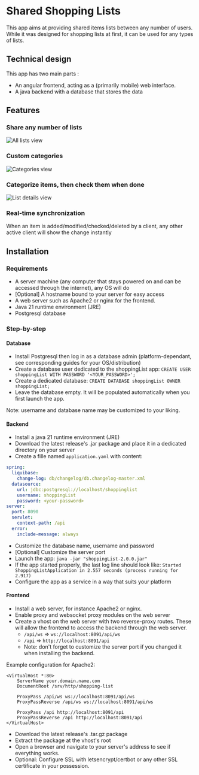 # Shared Shopping Lists
This app aims at providing shared items lists between any number of users.
While it was designed for shopping lists at first, it can be used for any types of lists.

## Technical design
This app has two main parts :
* An angular frontend, acting as a (primarily mobile) web interface.
* A java backend with a database that stores the data

## Features
### Share any number of lists
![All lists view](screenshots/list_view.jpg)

### Custom categories
![Categories view](screenshots/categories.jpg)

### Categorize items, then check them when done
![List details view](screenshots/list_details.jpg)

### Real-time synchronization
When an item is added/modified/checked/deleted by a client, any other active client will show the change instantly

## Installation
### Requirements
* A server machine (any computer that stays powered on and can be accessed through the internet), any OS will do
* [Optional] A hostname bound to your server for easy access
* A web server such as Apache2 or nginx for the frontend.
* Java 21 runtime environment (JRE)
* Postgresql database

### Step-by-step
#### Database
* Install Postgresql then log in as a database admin (platform-dependant, see corresponding guides for your OS/distribution)
* Create a database user dedicated to the shoppingList app: `CREATE USER shoppingList WITH PASSWORD '<YOUR_PASSWORD>';`
* Create a dedicated database: `CREATE DATABASE shoppingList OWNER shoppingList;`
* Leave the database empty. It will be populated automatically when you first launch the app.

Note: username and database name may be customized to your liking.
#### Backend
* Install a java 21 runtime environment (JRE)
* Download the latest release's .jar package and place it in a dedicated directory on your server
* Create a fille named `application.yaml` with content:
```yaml
spring:
  liquibase:
    change-log: db/changelog/db.changelog-master.xml
  datasource:
    url: jdbc:postgresql://localhost/shoppinglist
    username: shoppingList
    password: <your-password>
server:
  port: 8090
  servlet:
    context-path: /api
  error:
    include-message: always
```
* Customize the database name, username and password
* [Optional] Customize the server port
* Launch the app: `java -jar "shoppingList-2.0.0.jar"`
* If the app started properly, the last log line should look like: `Started ShoppingListApplication in 2.557 seconds (process running for 2.917)`
* Configure the app as a service in a way that suits your platform

#### Frontend
* Install a web server, for instance Apache2 or nginx.
* Enable proxy and websocket proxy modules on the web server
* Create a vhost on the web server with two reverse-proxy routes. These will allow the frontend to access the backend through the web server.
  * `/api/ws` => `ws://localhost:8091/api/ws`
  * `/api` => `http://localhost:8091/api`
  * Note: don't forget to customize the server port if you changed it when installing the backend.

Example configuration for Apache2:
```
<VirtualHost *:80>
    ServerName your.domain.name.com
    DocumentRoot /srv/http/shopping-list
    
    ProxyPass /api/ws ws://localhost:8091/api/ws
    ProxyPassReverse /api/ws ws://localhost:8091/api/ws
    
    ProxyPass /api http://localhost:8091/api
    ProxyPassReverse /api http://localhost:8091/api
</VirtualHost>
```
* Download the latest release's .tar.gz package
* Extract the package at the vhost's root
* Open a browser and navigate to your server's address to see if everything works.
* Optional: Configure SSL with letsencrypt/certbot or any other SSL certificate in your possession.